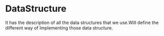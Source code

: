 # DataStructure
It has the description of all the data structures that we use.Will define the different way of  Implementing those data structure.
